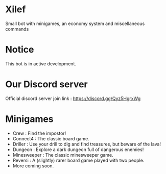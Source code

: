 # Xilef
Small bot with minigames, an economy system and miscellaneous commands

# Notice 
This bot is in active development.

# Our Discord server
Official discord server join link : https://discord.gg/Qyz5HgrxWg

# Minigames 
- Crew : Find the impostor!
- Connect4 : The classic board game.
- Driller : Use your drill to dig and find treasures, but beware of the lava!
- Dungeon : Explore a dark dungeon full of dangerous enemies!
- Minesweeper : The classic minesweeper game.
- Reversi : A (slightly) rarer board game played with two people.
- More coming soon.
